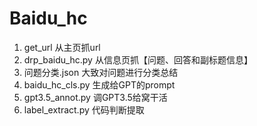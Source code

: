 # Baidu_hc

1. get_url 从主页抓url
2. drp_baidu_hc.py  从信息页抓【问题、回答和副标题信息】
3. 问题分类.json  大致对问题进行分类总结
4. baidu_hc_cls.py 生成给GPT的prompt
5. gpt3.5_annot.py  调GPT3.5给窝干活
6. label_extract.py  代码判断提取